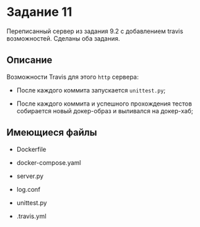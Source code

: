 # Задание 11

Переписанный сервер из задания 9.2 с добавлением travis возможностей. Сделаны оба задания.

## Описание 

Возможности Travis для этого ```http``` сервера:

- После каждого коммита запускается ```unittest.py```;

- После каждого коммита и успешного прохождения тестов собирается новый докер-образ и выливался на докер-хаб;

## Имеющиеся файлы

- Dockerfile 

- docker-compose.yaml

- server.py

- log.conf

- unittest.py

- .travis.yml